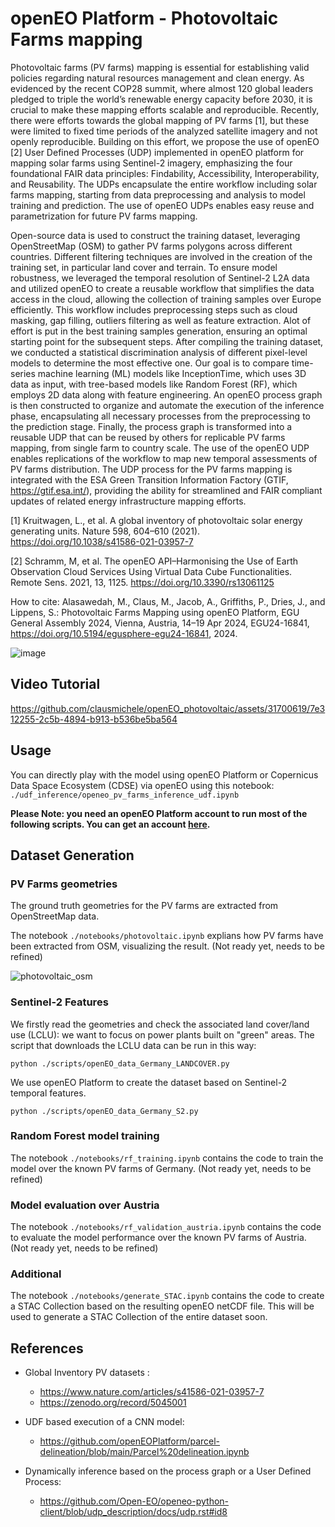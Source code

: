 # openEO Platform - Photovoltaic Farms mapping

Photovoltaic farms (PV farms) mapping is essential for establishing valid policies regarding natural resources management and clean energy. As evidenced by the recent COP28 summit, where almost 120 global leaders pledged to triple the world’s renewable energy capacity before 2030, it is crucial to make these mapping efforts scalable and reproducible. Recently, there were efforts towards the global mapping of PV farms [1], but these were limited to fixed time periods of the analyzed satellite imagery and not openly reproducible.  Building on this effort, we propose the use of openEO [2] User Defined Processes (UDP) implemented in openEO platform for mapping solar farms using Sentinel-2 imagery, emphasizing the four foundational FAIR data principles: Findability, Accessibility, Interoperability, and Reusability. The UDPs encapsulate the entire workflow including solar farms mapping, starting from data preprocessing and analysis to model training and prediction. The use of openEO UDPs enables easy reuse and parametrization for future PV farms mapping.  

Open-source data is used to construct the training dataset, leveraging OpenStreetMap (OSM) to gather PV farms polygons across different countries. Different filtering techniques are involved in the creation of the training set, in particular land cover and terrain. To ensure model robustness, we leveraged the temporal resolution of Sentinel-2 L2A data and utilized openEO to create a reusable workflow that simplifies the data access in the cloud, allowing the collection of training samples over Europe efficiently. This workflow includes preprocessing steps such as cloud masking, gap filling, outliers filtering as well as feature extraction. Alot of effort is put in the best training samples generation, ensuring an optimal starting point for the subsequent steps. After compiling the training dataset, we conducted a statistical discrimination analysis of different pixel-level models to determine the most effective one. Our goal is to compare time-series machine learning (ML) models like InceptionTime, which uses 3D data as input, with tree-based models like Random Forest (RF), which employs 2D data along with feature engineering. An openEO process graph is then constructed to organize and automate the execution of the inference phase, encapsulating all necessary processes from the preprocessing to the prediction stage. Finally, the process graph is transformed into a reusable UDP that can be reused by others for replicable PV farms mapping, from single farm to country scale. The use of the openEO UDP enables replications of the workflow to map new temporal assessments of PV farms distribution. The UDP process for the PV farms mapping is integrated with the ESA Green Transition Information Factory (GTIF, https://gtif.esa.int/), providing the ability for streamlined and FAIR compliant updates of related energy infrastructure mapping efforts. 

[1] Kruitwagen, L., et al. A global inventory of photovoltaic solar energy generating units. Nature 598, 604–610 (2021). https://doi.org/10.1038/s41586-021-03957-7 

[2] Schramm, M, et al. The openEO API–Harmonising the Use of Earth Observation Cloud Services Using Virtual Data Cube Functionalities. Remote Sens. 2021, 13, 1125. https://doi.org/10.3390/rs13061125 

How to cite: Alasawedah, M., Claus, M., Jacob, A., Griffiths, P., Dries, J., and Lippens, S.: Photovoltaic Farms Mapping using openEO Platform, EGU General Assembly 2024, Vienna, Austria, 14–19 Apr 2024, EGU24-16841, https://doi.org/10.5194/egusphere-egu24-16841, 2024.

![image](https://github.com/masawdah/openEO_photovoltaic/assets/31700619/47f7539d-6442-4f05-81c5-3db5ef022127)

## Video Tutorial


https://github.com/clausmichele/openEO_photovoltaic/assets/31700619/7e312255-2c5b-4894-b913-b536be5ba564



## Usage

You can directly play with the model using openEO Platform or Copernicus Data Space Ecosystem (CDSE) via openEO using this notebook: `./udf_inference/openeo_pv_farms_inference_udf.ipynb`

**Please Note: you need an openEO Platform account to run most of the following scripts. You can get an account [here](https://docs.openeo.cloud/join/free_trial.html).**

## Dataset Generation

### PV Farms geometries

The ground truth geometries for the PV farms are extracted from OpenStreetMap data.

The notebook `./notebooks/photovoltaic.ipynb` explians how PV farms have been extracted from OSM, visualizing the result. (Not ready yet, needs to be refined)

![photovoltaic_osm](https://github.com/masawdah/openEO_photovoltaic/assets/61426508/a466c81c-1f1b-4a76-b530-7a02ab817b65)

### Sentinel-2 Features

We firstly read the geometries and check the associated land cover/land use (LCLU): we want to focus on power plants built on "green" areas.
The script that downloads the LCLU data can be run in this way:

```
python ./scripts/openEO_data_Germany_LANDCOVER.py
```

We use openEO Platform to create the dataset based on Sentinel-2 temporal features.

```
python ./scripts/openEO_data_Germany_S2.py
```

### Random Forest model training

The notebook `./notebooks/rf_training.ipynb` contains the code to train the model over the known PV farms of Germany. (Not ready yet, needs to be refined)

### Model evaluation over Austria

The notebook `./notebooks/rf_validation_austria.ipynb` contains the code to evaluate the model performance over the known PV farms of Austria. (Not ready yet, needs to be refined)

### Additional

The notebook `./notebooks/generate_STAC.ipynb` contains the code to create a STAC Collection based on the resulting openEO netCDF file. This will be used to generate a STAC Collection of the entire dataset soon.

## References

- Global Inventory PV datasets : 
  - https://www.nature.com/articles/s41586-021-03957-7
  - https://zenodo.org/record/5045001
 
- UDF based execution of a CNN model:
  - https://github.com/openEOPlatform/parcel-delineation/blob/main/Parcel%20delineation.ipynb
 
- Dynamically inference based on the process graph or a User Defined Process:
  - https://github.com/Open-EO/openeo-python-client/blob/udp_description/docs/udp.rst#id8



